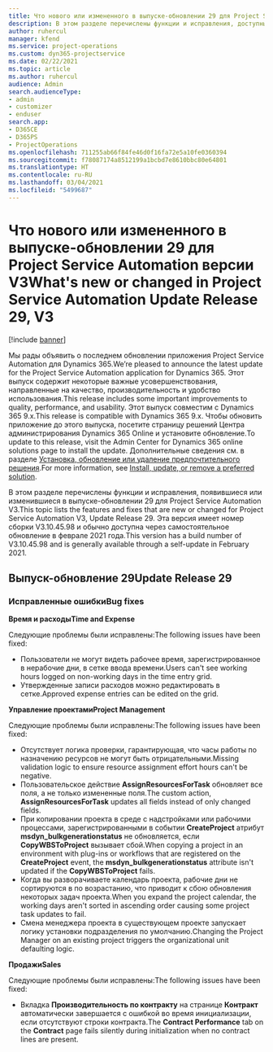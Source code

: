 ```yaml
---
title: Что нового или измененного в выпуске-обновлении 29 для Project Service Automation версии V3
description: В этом разделе перечислены функции и исправления, доступные в выпуске-обновлении 29 для Project Service Automation версии V3.
author: ruhercul
manager: kfend
ms.service: project-operations
ms.custom: dyn365-projectservice
ms.date: 02/22/2021
ms.topic: article
ms.author: ruhercul
audience: Admin
search.audienceType:
- admin
- customizer
- enduser
search.app:
- D365CE
- D365PS
- ProjectOperations
ms.openlocfilehash: 711255ab66f84fe46d0f16fa72e5a10fe0360394
ms.sourcegitcommit: f78087174a8512199a1bcbd7e8610bbc80e64801
ms.translationtype: HT
ms.contentlocale: ru-RU
ms.lasthandoff: 03/04/2021
ms.locfileid: "5499687"
---
```

# <a name="whats-new-or-changed-in-project-service-automation-update-release-29-v3"></a><span data-ttu-id="3e415-103">Что нового или измененного в выпуске-обновлении 29 для Project Service Automation версии V3</span><span class="sxs-lookup"><span data-stu-id="3e415-103">What's new or changed in Project Service Automation Update Release 29, V3</span></span>

[!include [banner](../includes/psa-now-project-operations.md)]

<span data-ttu-id="3e415-104">Мы рады объявить о последнем обновлении приложения Project Service Automation для Dynamics 365.</span><span class="sxs-lookup"><span data-stu-id="3e415-104">We’re pleased to announce the latest update for the Project Service Automation application for Dynamics 365.</span></span> <span data-ttu-id="3e415-105">Этот выпуск содержит некоторые важные усовершенствования, направленные на качество, производительность и удобство использования.</span><span class="sxs-lookup"><span data-stu-id="3e415-105">This release includes some important improvements to quality, performance, and usability.</span></span> <span data-ttu-id="3e415-106">Этот выпуск совместим с Dynamics 365 9.x.</span><span class="sxs-lookup"><span data-stu-id="3e415-106">This release is compatible with Dynamics 365 9.x.</span></span> <span data-ttu-id="3e415-107">Чтобы обновить приложение до этого выпуска, посетите страницу решений Центра администрирования Dynamics 365 Online и установите обновление.</span><span class="sxs-lookup"><span data-stu-id="3e415-107">To update to this release, visit the Admin Center for Dynamics 365 online solutions page to install the update.</span></span> <span data-ttu-id="3e415-108">Дополнительные сведения см. в разделе [Установка, обновление или удаление предпочтительного решения](https://docs.microsoft.com/power-platform/admin/install-remove-preferred-solution).</span><span class="sxs-lookup"><span data-stu-id="3e415-108">For more information, see [Install, update, or remove a preferred solution](https://docs.microsoft.com/power-platform/admin/install-remove-preferred-solution).</span></span>

<span data-ttu-id="3e415-109">В этом разделе перечислены функции и исправления, появившиеся или изменившиеся в выпуске-обновлении 29 для Project Service Automation V3.</span><span class="sxs-lookup"><span data-stu-id="3e415-109">This topic lists the features and fixes that are new or changed for Project Service Automation V3, Update Release 29.</span></span> <span data-ttu-id="3e415-110">Эта версия имеет номер сборки V3.10.45.98 и обычно доступна через самостоятельное обновление в феврале 2021 года.</span><span class="sxs-lookup"><span data-stu-id="3e415-110">This version has a build number of V3.10.45.98 and is generally available through a self-update in February 2021.</span></span>

## <a name="update-release-29"></a><span data-ttu-id="3e415-111">Выпуск-обновление 29</span><span class="sxs-lookup"><span data-stu-id="3e415-111">Update Release 29</span></span>

### <a name="bug-fixes"></a><span data-ttu-id="3e415-112">Исправленные ошибки</span><span class="sxs-lookup"><span data-stu-id="3e415-112">Bug fixes</span></span>

<span data-ttu-id="3e415-113">**Время и расходы**</span><span class="sxs-lookup"><span data-stu-id="3e415-113">**Time and Expense**</span></span>

<span data-ttu-id="3e415-114">Следующие проблемы были исправлены:</span><span class="sxs-lookup"><span data-stu-id="3e415-114">The following issues have been fixed:</span></span>

- <span data-ttu-id="3e415-115">Пользователи не могут видеть рабочее время, зарегистрированное в нерабочие дни, в сетке ввода времени.</span><span class="sxs-lookup"><span data-stu-id="3e415-115">Users can't see working hours logged on non-working days in the time entry grid.</span></span>
- <span data-ttu-id="3e415-116">Утвержденные записи расходов можно редактировать в сетке.</span><span class="sxs-lookup"><span data-stu-id="3e415-116">Approved expense entries can be edited on the grid.</span></span>

<span data-ttu-id="3e415-117">**Управление проектами**</span><span class="sxs-lookup"><span data-stu-id="3e415-117">**Project Management**</span></span>

<span data-ttu-id="3e415-118">Следующие проблемы были исправлены:</span><span class="sxs-lookup"><span data-stu-id="3e415-118">The following issues have been fixed:</span></span>

- <span data-ttu-id="3e415-119">Отсутствует логика проверки, гарантирующая, что часы работы по назначению ресурсов не могут быть отрицательными.</span><span class="sxs-lookup"><span data-stu-id="3e415-119">Missing validation logic to ensure resource assignment effort hours can't be negative.</span></span>
- <span data-ttu-id="3e415-120">Пользовательское действие **AssignResourcesForTask** обновляет все поля, а не только измененные поля.</span><span class="sxs-lookup"><span data-stu-id="3e415-120">The custom action, **AssignResourcesForTask** updates all fields instead of only changed fields.</span></span>
- <span data-ttu-id="3e415-121">При копировании проекта в среде с надстройками или рабочими процессами, зарегистрированными в событии **CreateProject** атрибут **msdyn_bulkgenerationstatus** не обновляется, если **CopyWBSToProject** вызывает сбой.</span><span class="sxs-lookup"><span data-stu-id="3e415-121">When copying a project in an environment with plug-ins or workflows that are registered on the **CreateProject** event, the **msdyn_bulkgenerationstatus** attribute isn't updated if the **CopyWBSToProject** fails.</span></span>
- <span data-ttu-id="3e415-122">Когда вы разворачиваете календарь проекта, рабочие дни не сортируются в по возрастанию, что приводит к сбою обновления некоторых задач проекта.</span><span class="sxs-lookup"><span data-stu-id="3e415-122">When you expand the project calendar, the working days aren't sorted in ascending order causing some project task updates to fail.</span></span>
- <span data-ttu-id="3e415-123">Смена менеджера проекта в существующем проекте запускает логику установки подразделения по умолчанию.</span><span class="sxs-lookup"><span data-stu-id="3e415-123">Changing the Project Manager on an existing project triggers the organizational unit defaulting logic.</span></span>

<span data-ttu-id="3e415-124">**Продажи**</span><span class="sxs-lookup"><span data-stu-id="3e415-124">**Sales**</span></span>

<span data-ttu-id="3e415-125">Следующие проблемы были исправлены:</span><span class="sxs-lookup"><span data-stu-id="3e415-125">The following issues have been fixed:</span></span>

- <span data-ttu-id="3e415-126">Вкладка **Производительность по контракту** на странице **Контракт** автоматически завершается с ошибкой во время инициализации, если отсутствуют строки контракта.</span><span class="sxs-lookup"><span data-stu-id="3e415-126">The **Contract Performance** tab on the **Contract** page fails silently during initialization when no contract lines are present.</span></span>
